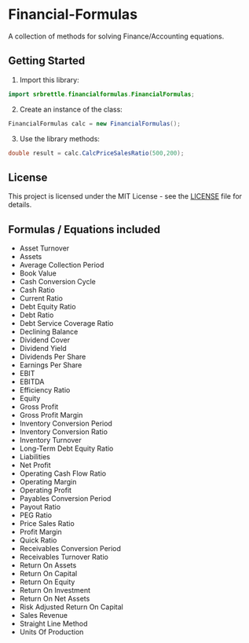 # Financial-Formulas

A collection of methods for solving Finance/Accounting equations.

## Getting Started

1. Import this library:
```java
import srbrettle.financialformulas.FinancialFormulas;
```
2. Create an instance of the class: 
```java
FinancialFormulas calc = new FinancialFormulas();
```
3. Use the library methods:
```java
double result = calc.CalcPriceSalesRatio(500,200);
```

## License

This project is licensed under the MIT License - see the [LICENSE](/LICENSE) file for details.

## Formulas / Equations included

* Asset Turnover
* Assets
* Average Collection Period
* Book Value
* Cash Conversion Cycle
* Cash Ratio
* Current Ratio
* Debt Equity Ratio
* Debt Ratio
* Debt Service Coverage Ratio
* Declining Balance
* Dividend Cover
* Dividend Yield
* Dividends Per Share
* Earnings Per Share
* EBIT
* EBITDA
* Efficiency Ratio
* Equity
* Gross Profit
* Gross Profit Margin
* Inventory Conversion Period
* Inventory Conversion Ratio
* Inventory Turnover
* Long-Term Debt Equity Ratio
* Liabilities
* Net Profit
* Operating Cash Flow Ratio
* Operating Margin
* Operating Profit
* Payables Conversion Period
* Payout Ratio
* PEG Ratio
* Price Sales Ratio
* Profit Margin
* Quick Ratio
* Receivables Conversion Period
* Receivables Turnover Ratio
* Return On Assets
* Return On Capital
* Return On Equity
* Return On Investment
* Return On Net Assets
* Risk Adjusted Return On Capital
* Sales Revenue
* Straight Line Method
* Units Of Production
